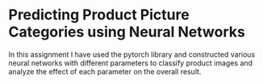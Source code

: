 # Predicting Product Picture Categories using Neural Networks
In this assignment I have used the pytorch library and constructed various neural networks with different parameters to classify product images and analyze the effect of each parameter on the overall result.
